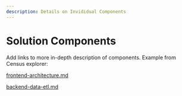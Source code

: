 ```yaml
---
description: Details on Invididual Components
---
```


# Solution Components

Add links to more in-depth description of components.
Example from Census explorer:

[frontend-architecture.md](frontend-architecture.md)

[backend-data-etl.md](backend-data-etl.md)

